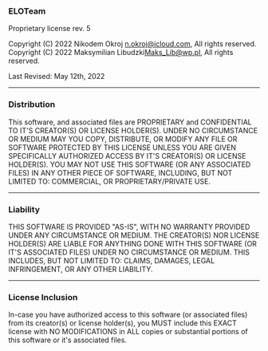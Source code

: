 ### ELOTeam

Proprietary license rev. 5

Copyright (C) 2022 Nikodem Okroj <n.okroj@icloud.com>, All rights reserved.
Copyright (C) 2022 Maksymilian Libudzki<Maks_Lib@wp.pl>, All rights reserved.

Last Revised: May 12th, 2022

---

### **Distribution**

This software, and associated files are PROPRIETARY and CONFIDENTIAL TO IT'S CREATOR(S) OR LICENSE HOLDER(S). UNDER NO CIRCUMSTANCE OR MEDIUM MAY YOU COPY, DISTRIBUTE, OR MODIFY ANY FILE OR SOFTWARE PROTECTED BY THIS LICENSE UNLESS YOU ARE GIVEN SPECIFICALLY AUTHORIZED ACCESS BY IT'S CREATOR(S) OR LICENSE HOLDER(S). YOU MAY NOT USE THIS SOFTWARE (OR ANY ASSOCIATED FILES) IN ANY OTHER PIECE OF SOFTWARE, INCLUDING, BUT NOT LIMITED TO: COMMERCIAL, OR PROPRIETARY/PRIVATE USE.

---

### **Liability**

THIS SOFTWARE IS PROVIDED "AS-IS", WITH NO WARRANTY PROVIDED UNDER ANY CIRCUMSTANCE OR MEDIUM. THE CREATOR(S) NOR LICENSE HOLDER(S) ARE LIABLE FOR ANYTHING DONE WITH THIS SOFTWARE (OR IT'S ASSOCIATED FILES) UNDER NO CIRCUMSTANCE OR MEDIUM. THIS INCLUDES, BUT NOT LIMITED TO: CLAIMS, DAMAGES, LEGAL INFRINGEMENT, OR ANY OTHER LIABILITY.

---

### **License Inclusion**

In-case you have authorized access to this software (or associated files) from its creator(s) or license holder(s), you MUST include this EXACT license with NO MODIFICATIONS in ALL copies or substantial portions of this software or it's associated files.